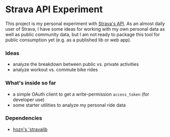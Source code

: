 # Strava API Experiment

This project is my personal experiment with [Strava's API](http://strava.github.io/api/). As an almost daily user of Strava, I have some ideas for working with my own personal data as well as public community data, but I am not ready to package this tool for public consumption yet (e.g. as a published lib or web app).

### Ideas

* analyze the breakdown between public vs. private activities
* analyze workout vs. commute bike rides

### What's inside so far

* a simple OAuth client to get a write-permission `access_token` (for developer use)
* some starter utilities to analyze my personal ride data

### Dependencies

* [hozn's 'stravalib](https://github.com/hozn/stravalib])
